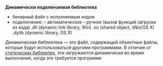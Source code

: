 **Динамически подключаемая библиотека**
- бинарный файл с исполняемым кодом 
- подключение:
  – автоматическое 
  – ручное (вызов функций загрузки из кода)
.dll (dynamic link library, Win)
.so (shared object, xNix/OS X) 
.dylib (dynamic library, OS X)

Динамическая библиотека — это файл, содержащий объектные файлы, которые будут использоваться другими программами. В отличие от [статических библиотек](библиотека%20статическая), эти загружаются динамически во время выполнения, когда это требуется программе